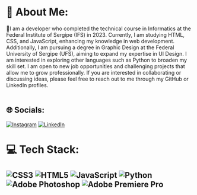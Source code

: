 # 💫 About Me:
🐝I am a developer who completed the technical course in Informatics at the Federal Institute of Sergipe (IFS) in 2023. Currently, I am studying HTML, CSS, and JavaScript, enhancing my knowledge in web development. Additionally, I am pursuing a degree in Graphic Design at the Federal University of Sergipe (UFS), aiming to expand my expertise in UI Design. I am interested in exploring other languages such as Python to broaden my skill set. I am open to new job opportunities and challenging projects that allow me to grow professionally. If you are interested in collaborating or discussing ideas, please feel free to reach out to me through my GitHub or LinkedIn profiles.<br><br>


## 🌐 Socials:
[![Instagram](https://img.shields.io/badge/Instagram-%23E4405F.svg?logo=Instagram&logoColor=white)](https://instagram.com/ziulalb) [![LinkedIn](https://img.shields.io/badge/LinkedIn-%230077B5.svg?logo=linkedin&logoColor=white)](https://linkedin.com/in/ziulalb) 

# 💻 Tech Stack:
![CSS3](https://img.shields.io/badge/css3-%231572B6.svg?style=flat&logo=css3&logoColor=white) ![HTML5](https://img.shields.io/badge/html5-%23E34F26.svg?style=flat&logo=html5&logoColor=white) ![JavaScript](https://img.shields.io/badge/javascript-%23323330.svg?style=flat&logo=javascript&logoColor=%23F7DF1E) ![Python](https://img.shields.io/badge/python-3670A0?style=flat&logo=python&logoColor=ffdd54) ![Adobe Photoshop](https://img.shields.io/badge/adobephotoshop-%2331A8FF.svg?style=flat&logo=adobephotoshop&logoColor=white) ![Adobe Premiere Pro](https://img.shields.io/badge/Adobe%20Premiere%20Pro-9999FF.svg?style=flat&logo=Adobe%20Premiere%20Pro&logoColor=white)
---
